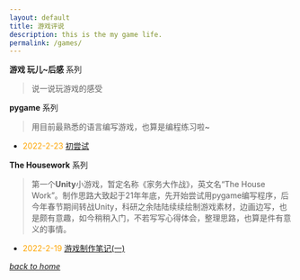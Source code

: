 ```yaml
---
layout: default
title: 游戏评说
description: this is the my game life.
permalink: /games/
---
```


**游戏 玩儿~后感** 系列
> 说一说玩游戏的感受


**pygame** 系列
> 用目前最熟悉的语言编写游戏，也算是编程练习啦~

- <font color=orange> 2022-2-23 </font>[初尝试](/games/pygame/firstry)

**The Housework** 系列
> 第一个**Unity**小游戏，暂定名称《家务大作战》，英文名“The House Work”。制作思路大致起于21年年底，先开始尝试用pygame编写程序，后今年春节期间转战Unity，科研之余陆陆续续绘制游戏素材，边画边写，也是颇有意趣，如今稍稍入门，不若写写心得体会，整理思路，也算是件有意义的事情。

- <font color=orange> 2022-2-19 </font>[游戏制作笔记(一)](/games/thehousework/stage1)



[*back to home*](https://fiiish-yu.github.io/)